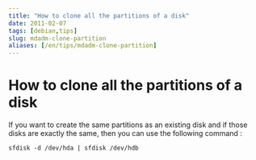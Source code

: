 ```yaml
---
title: "How to clone all the partitions of a disk"
date: 2011-02-07
tags: [debian,tips]
slug: mdadm-clone-partition
aliases: [/en/tips/mdadm-clone-partition]
---
```

# How to clone all the partitions of a disk

If you want to create the same partitions as an existing disk and if those disks are exactly the same, then you can use the following command :

```
sfdisk -d /dev/hda | sfdisk /dev/hdb
```


